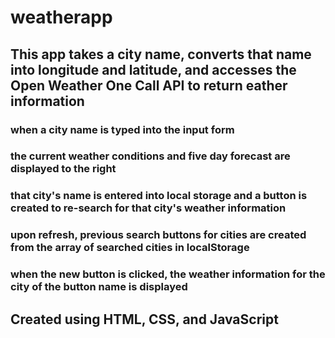 # weatherapp

## This app takes a city name, converts that name into longitude and latitude, and accesses the Open Weather One Call API to return eather information

### when a city name is typed into the input form
### the current weather conditions and five day forecast are displayed to the right
### that city's name is entered into local storage and a button is created to re-search for that city's weather information
### upon refresh, previous search buttons for cities are created from the array of searched cities in localStorage
### when the new button is clicked, the weather information for the city of the button name is displayed

## Created using HTML, CSS, and JavaScript

